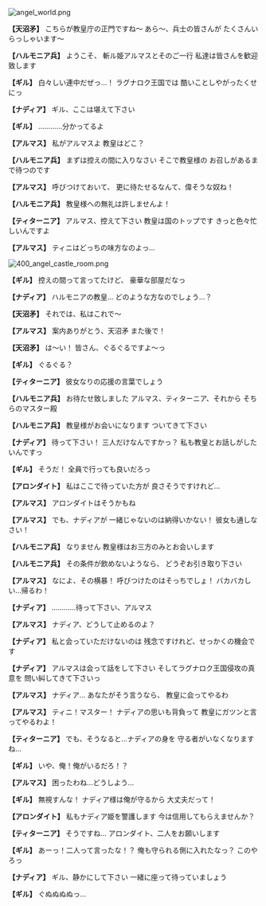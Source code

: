 
![angel_world.png](../images/backgrounds/angel_world.png)

**【天沼矛】**
こちらが教皇庁の正門ですね～
あら～、兵士の皆さんが
たくさんいらっしゃいます～

**【ハルモニア兵】**
ようこそ、
斬ル姫アルマスとそのご一行
私達は皆さんを歓迎致します

**【ギル】**
白々しい連中だぜっ…！
ラグナロク王国では
酷いことしやがったくせにっ

**【ナディア】**
ギル、ここは堪えて下さい

**【ギル】**
…………分かってるよ

**【アルマス】**
私がアルマスよ
教皇はどこ？

**【ハルモニア兵】**
まずは控えの間に入りなさい
そこで教皇様の
お召しがあるまで待つのです

**【アルマス】**
呼びつけておいて、
更に待たせるなんて、偉そうな奴ね！

**【ハルモニア兵】**
教皇様への無礼は許しませんよ！

**【ティターニア】**
アルマス、控えて下さい
教皇は国のトップです
きっと色々忙しいんですよ

**【アルマス】**
ティニはどっちの味方なのよっ…

![400_angel_castle_room.png](../images/backgrounds/400_angel_castle_room.png)

**【ギル】**
控えの間って言ってたけど、
豪華な部屋だなっ

**【ナディア】**
ハルモニアの教皇…
どのような方なのでしょう…？

**【天沼矛】**
それでは、私はこれで～

**【アルマス】**
案内ありがとう、天沼矛
また後で！

**【天沼矛】**
は～い！
皆さん、ぐるぐるですよ～っ

**【ギル】**
ぐるぐる？

**【ティターニア】**
彼女なりの応援の言葉でしょう

**【ハルモニア兵】**
お待たせ致しました
アルマス、ティターニア、それから
そちらのマスター殿

**【ハルモニア兵】**
教皇様がお会いになります
ついてきて下さい

**【ナディア】**
待って下さい！
三人だけなんですかっ？
私も教皇とお話しがしたいんですっ

**【ギル】**
そうだ！
全員で行っても良いだろっ

**【アロンダイト】**
私はここで待っていた方が
良さそうですけれど…

**【アルマス】**
アロンダイトはそうかもね

**【アルマス】**
でも、ナディアが
一緒じゃないのは納得いかない！
彼女も通しなさい！

**【ハルモニア兵】**
なりません
教皇様はお三方のみとお会いします

**【ハルモニア兵】**
その条件が飲めないようなら、
どうぞお引き取り下さい

**【アルマス】**
なによ、その横暴！
呼びつけたのはそっちでしょ！
バカバカしい…帰るわ！

**【ナディア】**
…………待って下さい、アルマス

**【アルマス】**
ナディア、どうして止めるのよ？

**【ナディア】**
私と会っていただけないのは
残念ですけれど、せっかくの機会です

**【ナディア】**
アルマスは会って話をして下さい
そしてラグナロク王国侵攻の真意を
問い糾してきて下さいっ

**【アルマス】**
ナディア…
あなたがそう言うなら、
教皇に会ってやるわ

**【アルマス】**
ティニ！マスター！
ナディアの思いも背負って
教皇にガツンと言ってやるわよ！

**【ティターニア】**
でも、そうなると…ナディアの身を
守る者がいなくなりますね…

**【ギル】**
いや、俺！俺がいるだろ！？

**【アルマス】**
困ったわね…どうしよう…

**【ギル】**
無視すんな！
ナディア様は俺が守るから
大丈夫だって！

**【アロンダイト】**
私もナディア姫を警護します
今は信用してもらえませんか？

**【ティターニア】**
そうですね…
アロンダイト、二人をお願いします

**【ギル】**
あーっ！二人って言ったな！？
俺も守られる側に入れたなっ？
このやろっ

**【ナディア】**
ギル、静かにして下さい
一緒に座って待っていましょう

**【ギル】**
ぐぬぬぬぬっ…
